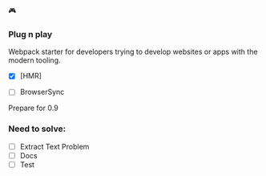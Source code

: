 :video_game:
### Plug n play

Webpack starter for developers trying to develop websites or apps with the modern tooling.

* [x] [HMR]
* [ ] BrowserSync


Prepare for 0.9

### Need to solve:

* [ ] Extract Text Problem
* [ ] Docs
* [ ] Test